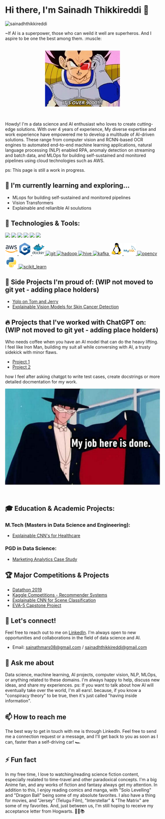 
# Hi there, I'm Sainadh Thikkireddi 👋

<p align="left"> <img src="https://komarev.com/ghpvc/?username=sainadhthikkireddi&label=Profile%20views&color=0e75b6&style=flat" alt="sainadhthikkireddi" /> </p>
~If AI is a superpower, those who can weild it well are superheros. And I aspire to be one the best among them. :muscle:

</br>
</br>
<p align="center">
  <img src="https://github.com/SainadhAmul/SainadhAmul/blob/main/res/vegeta-its-over9000.gif?raw=true" />
</p>
</br>

Howdy! I'm a data science and AI enthusiast who loves to create cutting-edge solutions. With over 4 years of experience, My diverse expertise and work experience have empowered me to develop a multitude of AI-driven solutions. These range from computer vision and RCNN-based OCR engines to automated end-to-end machine learning applications, natural language processing (NLP) enabled RPA, anomaly detection on streaming and batch data, and MLOps for building self-sustained and monitored pipelines using cloud technologies such as AWS.

ps: This page is still a work in progress.

## 🌱 I'm currently learning and exploring...

- MLops for building self-sustained and monitored pipelines
- Vision Transformers
- Explainable and relianlble AI soulutions



## 🔧 Technologies & Tools:

![](https://img.shields.io/badge/Python-informational?style=flat&logo=python&logoColor=white&color=2bbc8a)
![](https://img.shields.io/badge/TensorFlow-informational?style=flat&logo=tensorflow&logoColor=white&color=2bbc8a)
![](https://img.shields.io/badge/PyTorch-informational?style=flat&logo=pytorch&logoColor=white&color=2bbc8a)
![](https://img.shields.io/badge/OpenCV-informational?style=flat&logo=opencv&logoColor=white&color=2bbc8a)
![](https://img.shields.io/badge/AWS-informational?style=flat&logo=amazon-aws&logoColor=white&color=2bbc8a)
![](https://img.shields.io/badge/Git-informational?style=flat&logo=git&logoColor=white&color=2bbc8a)

<p align="left"> <a href="https://aws.amazon.com" target="_blank" rel="noreferrer"> <img src="https://raw.githubusercontent.com/devicons/devicon/master/icons/amazonwebservices/amazonwebservices-original-wordmark.svg" alt="aws" width="40" height="40"/> </a> <a href="https://www.w3schools.com/cpp/" target="_blank" rel="noreferrer"> <img src="https://raw.githubusercontent.com/devicons/devicon/master/icons/cplusplus/cplusplus-original.svg" alt="cplusplus" width="40" height="40"/> </a> <a href="https://www.docker.com/" target="_blank" rel="noreferrer"> <img src="https://raw.githubusercontent.com/devicons/devicon/master/icons/docker/docker-original-wordmark.svg" alt="docker" width="40" height="40"/> </a> <a href="https://git-scm.com/" target="_blank" rel="noreferrer"> <img src="https://www.vectorlogo.zone/logos/git-scm/git-scm-icon.svg" alt="git" width="40" height="40"/> </a> <a href="https://hadoop.apache.org/" target="_blank" rel="noreferrer"> <img src="https://www.vectorlogo.zone/logos/apache_hadoop/apache_hadoop-icon.svg" alt="hadoop" width="40" height="40"/> </a> <a href="https://hive.apache.org/" target="_blank" rel="noreferrer"> <img src="https://www.vectorlogo.zone/logos/apache_hive/apache_hive-icon.svg" alt="hive" width="40" height="40"/> </a> <a href="https://kafka.apache.org/" target="_blank" rel="noreferrer"> <img src="https://www.vectorlogo.zone/logos/apache_kafka/apache_kafka-icon.svg" alt="kafka" width="40" height="40"/> </a> <a href="https://www.linux.org/" target="_blank" rel="noreferrer"> <img src="https://raw.githubusercontent.com/devicons/devicon/master/icons/linux/linux-original.svg" alt="linux" width="40" height="40"/> </a> <a href="https://www.mysql.com/" target="_blank" rel="noreferrer"> <img src="https://raw.githubusercontent.com/devicons/devicon/master/icons/mysql/mysql-original-wordmark.svg" alt="mysql" width="40" height="40"/> </a> <a href="https://opencv.org/" target="_blank" rel="noreferrer"> <img src="https://www.vectorlogo.zone/logos/opencv/opencv-icon.svg" alt="opencv" width="40" height="40"/> </a> <a href="https://www.python.org" target="_blank" rel="noreferrer"> <img src="https://raw.githubusercontent.com/devicons/devicon/master/icons/python/python-original.svg" alt="python" width="40" height="40"/> </a> <a href="https://scikit-learn.org/" target="_blank" rel="noreferrer"> <img src="https://upload.wikimedia.org/wikipedia/commons/0/05/Scikit_learn_logo_small.svg" alt="scikit_learn" width="40" height="40"/> </a> </p>


## 🌟 Side Projects I'm proud of: (WIP not moved to git yet - adding place holders)

- [Yolo on Tom and Jerry](https://github.com/SainadhAmul/EVA-4-B2/tree/master/S13)
- [Explainable Vision Models for Skin Cancer Detection](https://github.com/SainadhAmul/explainable_cnn_sc)



## :fire: Projects that I've worked with ChatGPT on: (WIP not moved to git yet - adding place holders)

Who needs coffee when you have an AI model that can do the heavy lifting. I feel like Iron Man, building my suit all while conversing with AI, a trusty sidekick with minor flaws.

- [Project 1](https://github.com/username/project1)
- [Project 2](https://github.com/username/project2)

how I feel after asking chatgpt to write test cases, create docstrings or more detailed docmentation for my work.
</br>
<p align="center">
  <img src="https://github.com/SainadhAmul/SainadhAmul/blob/main/res/MJHID.png?raw=true" />
</p>
</br>


## 🎓 Education & Academic Projects:

### M.Tech (Masters in Data Science and Engineering):

- [Explainable CNN's for Healthcare](https://github.com/SainadhAmul/explainable_cnn_sc)

### PGD in Data Science:

- [Marketing Analytics Case Study](https://github.com/SainadhAmul/advance_marketing_analytics_customer_modelling)

## 🏆 Major Competitions & Projects

- [Datathon 2019](https://github.com/SainadhAmul/Datathon2019)
- [Kaggle Competitions - Recommender Systems](https://github.com/SainadhAmul/RecomenderSYS_works)
- [Explainable CNN for Scene Classification](https://github.com/SainadhAmul/explainable_cnn_sc)
- [EVA-5 Capstone Project](https://github.com/SainadhAmul/EVA-5-Capstone)


## 🤝 Let's connect!

Feel free to reach out to me on [LinkedIn](https://www.linkedin.com/in/sainadh-thikkireddi-639605177). I'm always open to new opportunities and collaborations in the field of data science and AI.
- Email: sainathmars08@gmail.com / sainadhthikkireddi@gmail.com

## 💬 Ask me about

Data science, machine learning, AI projects, computer vision, NLP, MLOps, or anything related to these domains. I'm always happy to help, discuss new ideas, and share my experiences. ps: If you want to talk about how AI will eventually take over the world, I'm all ears!. because, if you know a "conspiracy theory" to be true, then it's just called "having inside information".


## 📫 How to reach me

The best way to get in touch with me is through LinkedIn. Feel free to send me a connection request or a message, and I'll get back to you as soon as I can, faster than a self-driving car! 🏎️


## ⚡ Fun fact

In my free time, I love to watching/reading science fiction content, especially realated to time-travel and other paradoxical concepts. I'm a big Anime fan, and any works of fiction and fantasy always get my attention. In addition to this, I enjoy reading comics and manga, with "Solo Levelling" and "Dragon Ball" being some of my absolute favorites. I also have a thing for movies, and "Jersey" (Telugu Film), "Interstellar" & "The Matrix"  are some of my favorites. And, just between us, I'm still hoping to receive my acceptance letter from Hogwarts. 🧙‍♂️📚

